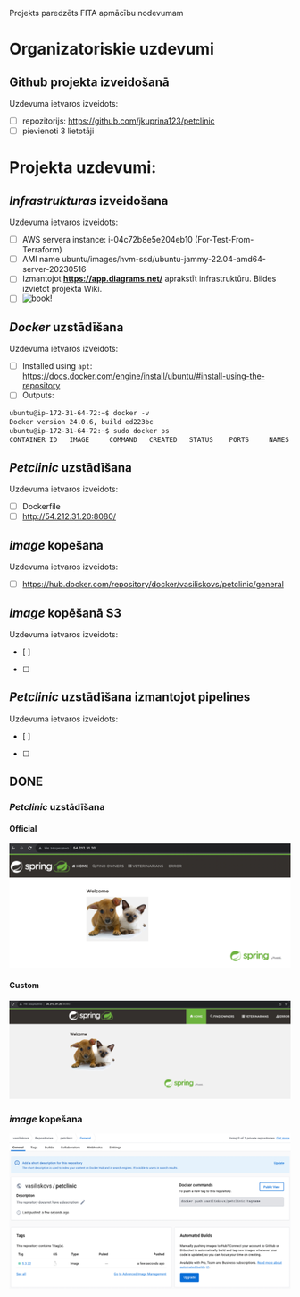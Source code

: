 Projekts paredzēts FITA apmācību nodevumam

# Organizatoriskie uzdevumi
## Github projekta izveidošanā

Uzdevuma ietvaros izveidots: 
- [ ] repozitorijs: https://github.com/jkuprina123/petclinic
- [ ] pievienoti 3 lietotāji

# Projekta uzdevumi:
## _Infrastrukturas_ izveidošana
Uzdevuma ietvaros izveidots:
- [ ] AWS servera instance: i-04c72b8e5e204eb10 (For-Test-From-Terraform)
- [ ] AMI name ubuntu/images/hvm-ssd/ubuntu-jammy-22.04-amd64-server-20230516
- [ ] Izmantojot **https://app.diagrams.net/** aprakstīt infrastruktūru. Bildes izvietot projekta Wiki.
- [ ] ![book!](https://img.freepik.com/free-photo/book-composition-with-open-book_23-2147690555.jpg?w=2000)

## _Docker_ uzstādīšana
Uzdevuma ietvaros izveidots:
- [ ] Installed using `apt`: https://docs.docker.com/engine/install/ubuntu/#install-using-the-repository
- [ ] Outputs:
```
ubuntu@ip-172-31-64-72:~$ docker -v
Docker version 24.0.6, build ed223bc
ubuntu@ip-172-31-64-72:~$ sudo docker ps
CONTAINER ID   IMAGE     COMMAND   CREATED   STATUS    PORTS     NAMES
```

## _Petclinic_ uzstādīšana
Uzdevuma ietvaros izveidots:
- [ ] Dockerfile
- [ ] http://54.212.31.20:8080/

## _image_ kopešana
Uzdevuma ietvaros izveidots:
- [ ] https://hub.docker.com/repository/docker/vasiliskovs/petclinic/general


## _image_ kopēšanā S3
Uzdevuma ietvaros izveidots:
- [ ]
- [ ] 

## _Petclinic_ uzstādīšana izmantojot pipelines
Uzdevuma ietvaros izveidots:
- [ ]
- [ ]


## DONE
### _Petclinic_ uzstādīšana
#### Official
![Official](https://raw.githubusercontent.com/jkuprina123/petclinic/main/images/petclinic_official.png)
#### Custom
![Custom](https://raw.githubusercontent.com/jkuprina123/petclinic/main/images/petclinic_custom.png)

### _image_ kopešana
![Dockerhub](https://raw.githubusercontent.com/jkuprina123/petclinic/main/images/dockerhub.png)
